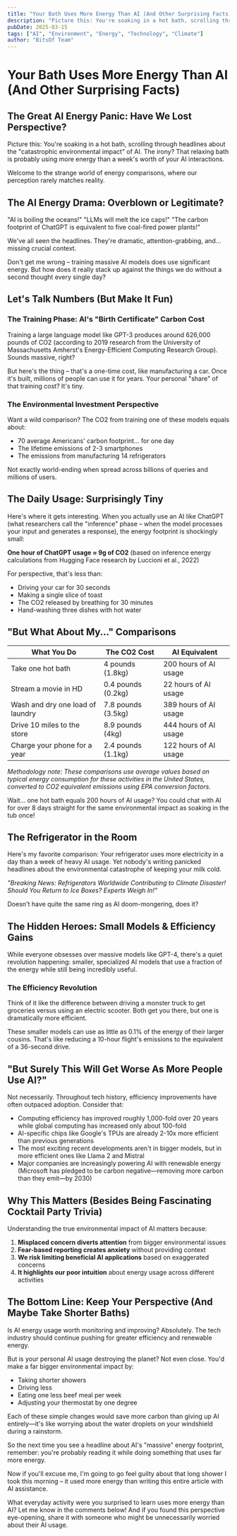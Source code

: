 ```yaml
---
title: "Your Bath Uses More Energy Than AI (And Other Surprising Facts)"
description: "Picture this: You're soaking in a hot bath, scrolling through headlines about the catastrophic environmental impact of AI. The irony? That relaxing bath is probably using more energy than a week's worth of your AI interactions."
pubDate: 2025-03-15
tags: ["AI", "Environment", "Energy", "Technology", "Climate"]
author: "BitsOf Team"
---
```


# Your Bath Uses More Energy Than AI (And Other Surprising Facts)

## The Great AI Energy Panic: Have We Lost Perspective?

Picture this: You're soaking in a hot bath, scrolling through headlines about the "catastrophic environmental impact" of AI. The irony? That relaxing bath is probably using more energy than a week's worth of your AI interactions.

Welcome to the strange world of energy comparisons, where our perception rarely matches reality.

## The AI Energy Drama: Overblown or Legitimate?

"AI is boiling the oceans!" "LLMs will melt the ice caps!" "The carbon footprint of ChatGPT is equivalent to five coal-fired power plants!"

We've all seen the headlines. They're dramatic, attention-grabbing, and... missing crucial context.

Don't get me wrong – training massive AI models does use significant energy. But how does it really stack up against the things we do without a second thought every single day?

## Let's Talk Numbers (But Make It Fun)

### The Training Phase: AI's "Birth Certificate" Carbon Cost

Training a large language model like GPT-3 produces around 626,000 pounds of CO2 (according to 2019 research from the University of Massachusetts Amherst's Energy-Efficient Computing Research Group). Sounds massive, right?

But here's the thing – that's a one-time cost, like manufacturing a car. Once it's built, millions of people can use it for years. Your personal "share" of that training cost? It's tiny.

### The Environmental Investment Perspective

Want a wild comparison? The CO2 from training one of these models equals about:
- 70 average Americans' carbon footprint... for one day
- The lifetime emissions of 2-3 smartphones
- The emissions from manufacturing 14 refrigerators

Not exactly world-ending when spread across billions of queries and millions of users.

## The Daily Usage: Surprisingly Tiny

Here's where it gets interesting. When you actually use an AI like ChatGPT (what researchers call the "inference" phase – when the model processes your input and generates a response), the energy footprint is shockingly small:

**One hour of ChatGPT usage ≈ 9g of CO2** (based on inference energy calculations from Hugging Face research by Luccioni et al., 2022)

For perspective, that's less than:
- Driving your car for 30 seconds
- Making a single slice of toast
- The CO2 released by breathing for 30 minutes
- Hand-washing three dishes with hot water

## "But What About My..." Comparisons

| What You Do | The CO2 Cost | AI Equivalent |
|-------------|--------------|---------------|
| Take one hot bath | 4 pounds (1.8kg) | 200 hours of AI usage |
| Stream a movie in HD | 0.4 pounds (0.2kg) | 22 hours of AI usage |
| Wash and dry one load of laundry | 7.8 pounds (3.5kg) | 389 hours of AI usage |
| Drive 10 miles to the store | 8.9 pounds (4kg) | 444 hours of AI usage |
| Charge your phone for a year | 2.4 pounds (1.1kg) | 122 hours of AI usage |

*Methodology note: These comparisons use average values based on typical energy consumption for these activities in the United States, converted to CO2 equivalent emissions using EPA conversion factors.*

Wait... one hot bath equals 200 hours of AI usage? You could chat with AI for over 8 days straight for the same environmental impact as soaking in the tub once!

## The Refrigerator in the Room

Here's my favorite comparison: Your refrigerator uses more electricity in a day than a week of heavy AI usage. Yet nobody's writing panicked headlines about the environmental catastrophe of keeping your milk cold.

*"Breaking News: Refrigerators Worldwide Contributing to Climate Disaster! Should You Return to Ice Boxes? Experts Weigh In!"*

Doesn't have quite the same ring as AI doom-mongering, does it?

## The Hidden Heroes: Small Models & Efficiency Gains

While everyone obsesses over massive models like GPT-4, there's a quiet revolution happening: smaller, specialized AI models that use a fraction of the energy while still being incredibly useful.

### The Efficiency Revolution

Think of it like the difference between driving a monster truck to get groceries versus using an electric scooter. Both get you there, but one is dramatically more efficient.

These smaller models can use as little as 0.1% of the energy of their larger cousins. That's like reducing a 10-hour flight's emissions to the equivalent of a 36-second drive.

## "But Surely This Will Get Worse As More People Use AI?"

Not necessarily. Throughout tech history, efficiency improvements have often outpaced adoption. Consider that:

- Computing efficiency has improved roughly 1,000-fold over 20 years while global computing has increased only about 100-fold
- AI-specific chips like Google's TPUs are already 2-10x more efficient than previous generations
- The most exciting recent developments aren't in bigger models, but in more efficient ones like Llama 2 and Mistral
- Major companies are increasingly powering AI with renewable energy (Microsoft has pledged to be carbon negative—removing more carbon than they emit—by 2030)

## Why This Matters (Besides Being Fascinating Cocktail Party Trivia)

Understanding the true environmental impact of AI matters because:

1. **Misplaced concern diverts attention** from bigger environmental issues
2. **Fear-based reporting creates anxiety** without providing context
3. **We risk limiting beneficial AI applications** based on exaggerated concerns
4. **It highlights our poor intuition** about energy usage across different activities

## The Bottom Line: Keep Your Perspective (And Maybe Take Shorter Baths)

Is AI energy usage worth monitoring and improving? Absolutely. The tech industry should continue pushing for greater efficiency and renewable energy.

But is your personal AI usage destroying the planet? Not even close. You'd make a far bigger environmental impact by:
- Taking shorter showers
- Driving less
- Eating one less beef meal per week
- Adjusting your thermostat by one degree

Each of these simple changes would save more carbon than giving up AI entirely—it's like worrying about the water droplets on your windshield during a rainstorm.

So the next time you see a headline about AI's "massive" energy footprint, remember: you're probably reading it while doing something that uses far more energy.

Now if you'll excuse me, I'm going to go feel guilty about that long shower I took this morning – it used more energy than writing this entire article with AI assistance.

What everyday activity were you surprised to learn uses more energy than AI? Let me know in the comments below! And if you found this perspective eye-opening, share it with someone who might be unnecessarily worried about their AI usage.  